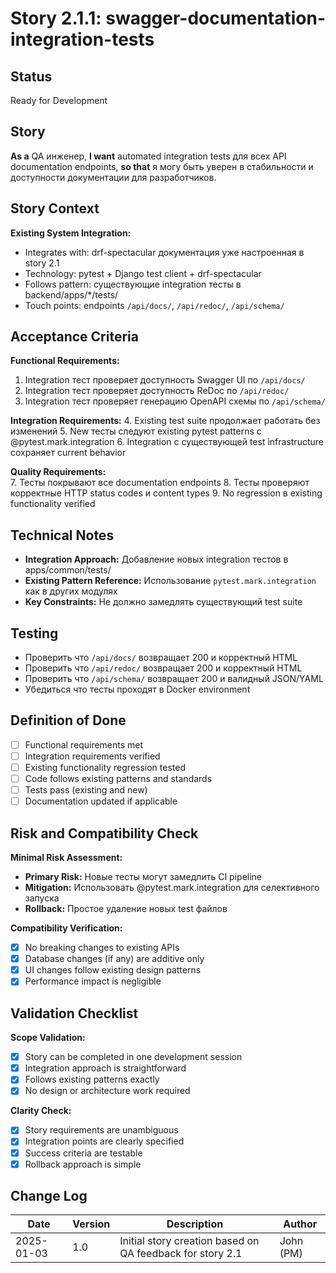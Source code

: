# Story 2.1.1: swagger-documentation-integration-tests

## Status
Ready for Development

## Story
**As a** QA инженер,
**I want** automated integration tests для всех API documentation endpoints,
**so that** я могу быть уверен в стабильности и доступности документации для разработчиков.

## Story Context

**Existing System Integration:**
- Integrates with: drf-spectacular документация уже настроенная в story 2.1
- Technology: pytest + Django test client + drf-spectacular
- Follows pattern: существующие integration тесты в backend/apps/*/tests/
- Touch points: endpoints `/api/docs/`, `/api/redoc/`, `/api/schema/`

## Acceptance Criteria

**Functional Requirements:**
1. Integration тест проверяет доступность Swagger UI по `/api/docs/`
2. Integration тест проверяет доступность ReDoc по `/api/redoc/`  
3. Integration тест проверяет генерацию OpenAPI схемы по `/api/schema/`

**Integration Requirements:**
4. Existing test suite продолжает работать без изменений
5. New тесты следуют existing pytest patterns с @pytest.mark.integration
6. Integration с существующей test infrastructure сохраняет current behavior

**Quality Requirements:**  
7. Тесты покрывают все documentation endpoints
8. Тесты проверяют корректные HTTP status codes и content types
9. No regression в existing functionality verified

## Technical Notes

- **Integration Approach:** Добавление новых integration тестов в apps/common/tests/
- **Existing Pattern Reference:** Использование `pytest.mark.integration` как в других модулях
- **Key Constraints:** Не должно замедлять существующий test suite

## Testing

- Проверить что `/api/docs/` возвращает 200 и корректный HTML
- Проверить что `/api/redoc/` возвращает 200 и корректный HTML  
- Проверить что `/api/schema/` возвращает 200 и валидный JSON/YAML
- Убедиться что тесты проходят в Docker environment

## Definition of Done

- [ ] Functional requirements met
- [ ] Integration requirements verified  
- [ ] Existing functionality regression tested
- [ ] Code follows existing patterns and standards
- [ ] Tests pass (existing and new)
- [ ] Documentation updated if applicable

## Risk and Compatibility Check

**Minimal Risk Assessment:**
- **Primary Risk:** Новые тесты могут замедлить CI pipeline
- **Mitigation:** Использовать @pytest.mark.integration для селективного запуска
- **Rollback:** Простое удаление новых test файлов

**Compatibility Verification:**
- [x] No breaking changes to existing APIs
- [x] Database changes (if any) are additive only  
- [x] UI changes follow existing design patterns
- [x] Performance impact is negligible

## Validation Checklist

**Scope Validation:**
- [x] Story can be completed in one development session
- [x] Integration approach is straightforward
- [x] Follows existing patterns exactly
- [x] No design or architecture work required

**Clarity Check:**
- [x] Story requirements are unambiguous
- [x] Integration points are clearly specified  
- [x] Success criteria are testable
- [x] Rollback approach is simple

## Change Log

| Date | Version | Description | Author |
|------|---------|-------------|---------|
| 2025-01-03 | 1.0 | Initial story creation based on QA feedback for story 2.1 | John (PM) |